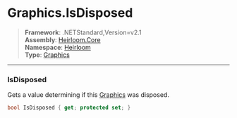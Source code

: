 # Graphics.IsDisposed

> **Framework**: .NETStandard,Version=v2.1  
> **Assembly**: [Heirloom.Core][0]  
> **Namespace**: [Heirloom][0]  
> **Type**: [Graphics][1]  

--------------------------------------------------------------------------------

### IsDisposed

Gets a value determining if this [Graphics][1] was disposed.

```cs
bool IsDisposed { get; protected set; }
```

[0]: ..\Heirloom.Core.md
[1]: Heirloom.Graphics.md
